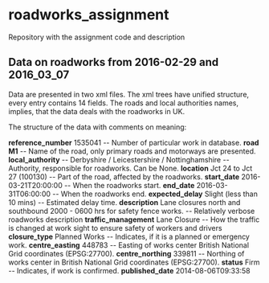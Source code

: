 # roadworks_assignment
Repository with the assignment code and description

Data on roadworks from 2016-02-29 and 2016_03_07
--

Data are presented in two xml files. The xml trees have unified structure,
every entry contains 14 fields. The roads and local authorities names,
implies, that the data deals with the roadworks in UK.

The structure of the data with comments on meaning:

**reference_number** 1535041 -- Number of particular work in database.
**road M1** --  Name of the road, only primary roads and motorways are presented.
**local_authority** -- Derbyshire / Leicestershire / Nottinghamshire -- Authority, responsible for roadworks. Can be None.
**location** Jct 24 to Jct 27 (100130) -- Part of the road, affected by the roadworks.
**start_date** 2016-03-21T20:00:00 -- When the roadworks start.
**end_date** 2016-03-31T06:00:00 -- When the roadworks end.
**expected_delay** Slight (less than 10 mins) -- Estimated delay time.
**description** Lane closures north and southbound 2000 - 0600 hrs for safety fence works. -- Relatively verbose roadworks description
**traffic_management** Lane Closure -- How the traffic is changed at work sight to ensure safety of workers and drivers
**closure_type** Planned Works -- Indicates, if it is a planned or emergency work.
**centre_easting** 448783 -- Easting of works center British National Grid coordinates (EPSG:27700). 
**centre_northing** 339811 -- Northing of works center in British National Grid coordinates (EPSG:27700).
**status** Firm -- Indicates, if work is confirmed.
**published_date** 2014-08-06T09:33:58

